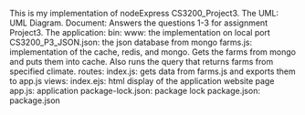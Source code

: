 This is my implementation of nodeExpress CS3200_Project3.
The UML: UML Diagram.
Document: Answers the questions 1-3 for assignment Project3.
The application:
  bin:
    www: the implementation on local port
    CS3200_P3_JSON.json:  the json database from mongo
    farms.js: implementation of the cache, redis, and mongo. Gets the farms from mongo and puts them into cache. Also runs the query that returns farms from specified climate.
  routes: 
    index.js: gets data from farms.js and exports them to app.js
  views:
    index.ejs: html display of the application website page
app.js: application
package-lock.json: package lock
package.json: package.json
